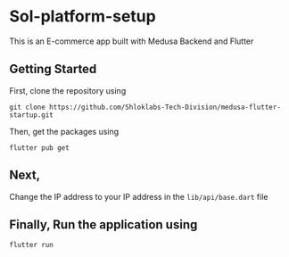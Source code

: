 # Sol-platform-setup
This is an E-commerce app built with Medusa Backend and Flutter

## Getting Started
First, clone the repository using 

```
git clone https://github.com/Shloklabs-Tech-Division/medusa-flutter-startup.git
```

Then, get the packages using

``` 
flutter pub get
```

## Next,

Change the IP address to your IP address in the `lib/api/base.dart` file

## Finally, Run the application using

```
flutter run
```
